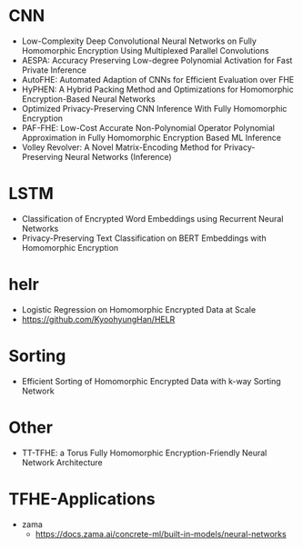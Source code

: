 # CNN 
- Low-Complexity Deep Convolutional Neural Networks on Fully Homomorphic Encryption Using Multiplexed Parallel Convolutions
- AESPA: Accuracy Preserving Low-degree Polynomial Activation for Fast Private Inference
- AutoFHE: Automated Adaption of CNNs for Efficient Evaluation over FHE
- HyPHEN: A Hybrid Packing Method and Optimizations for Homomorphic Encryption-Based Neural Networks
- Optimized Privacy-Preserving CNN Inference With Fully Homomorphic Encryption
- PAF-FHE: Low-Cost Accurate Non-Polynomial Operator Polynomial Approximation in Fully Homomorphic Encryption Based ML Inference
- Volley Revolver: A Novel Matrix-Encoding Method for Privacy-Preserving Neural Networks (Inference)

# LSTM
- Classification of Encrypted Word Embeddings using Recurrent Neural Networks
- Privacy-Preserving Text Classification on BERT Embeddings with Homomorphic Encryption

# helr
- Logistic Regression on Homomorphic Encrypted Data at Scale
- https://github.com/KyoohyungHan/HELR

# Sorting
- Efficient Sorting of Homomorphic Encrypted Data with k-way Sorting Network

# Other
- TT-TFHE: a Torus Fully Homomorphic Encryption-Friendly Neural Network Architecture


# TFHE-Applications
- zama 
    - https://docs.zama.ai/concrete-ml/built-in-models/neural-networks